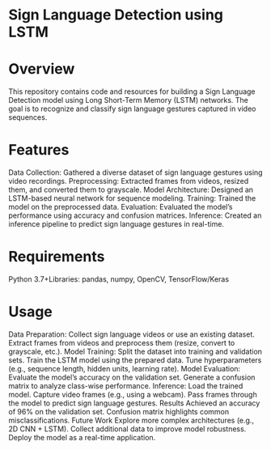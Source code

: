 # Sign Language Detection using LSTM

# Overview

This repository contains code and resources for building a Sign Language Detection model using Long Short-Term Memory (LSTM) networks. The goal is to recognize and classify sign language gestures captured in video sequences.

# Features

Data Collection: Gathered a diverse dataset of sign language gestures using video recordings.
Preprocessing: Extracted frames from videos, resized them, and converted them to grayscale.
Model Architecture: Designed an LSTM-based neural network for sequence modeling.
Training: Trained the model on the preprocessed data.
Evaluation: Evaluated the model’s performance using accuracy and confusion matrices.
Inference: Created an inference pipeline to predict sign language gestures in real-time.

# Requirements
Python 3.7+Libraries: pandas, numpy, OpenCV, TensorFlow/Keras

# Usage

Data Preparation:
Collect sign language videos or use an existing dataset.
Extract frames from videos and preprocess them (resize, convert to grayscale, etc.).
Model Training:
Split the dataset into training and validation sets.
Train the LSTM model using the prepared data.
Tune hyperparameters (e.g., sequence length, hidden units, learning rate).
Model Evaluation:
Evaluate the model’s accuracy on the validation set.
Generate a confusion matrix to analyze class-wise performance.
Inference:
Load the trained model.
Capture video frames (e.g., using a webcam).
Pass frames through the model to predict sign language gestures.
Results
Achieved an accuracy of 96% on the validation set.
Confusion matrix highlights common misclassifications.
Future Work
Explore more complex architectures (e.g., 2D CNN + LSTM).
Collect additional data to improve model robustness.
Deploy the model as a real-time application.
